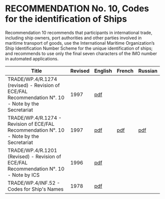 # RECOMMENDATION No. 10, Codes for the identification of Ships

Recommendation 10 recommends that participants in international trade, including ship owners, port authorities and other parties involved in maritime transport of goods, use the International Maritime Organization’s Ship Identification Number Scheme for the unique identification of ships; and recommends to use only the final seven characters of the IMO number in automated applications.


| Title | Revised | English | French | Russian |
| --- | --- | --- | --- | --- |
|TRADE/WP.4/R.1274 (revised) - Revision of ECE/FAL Recommendation N°. 10 - Note by the Secretariat|1997|[pdf](./editions&revisions/rec10_WP4-R1274E_revised.pdf)||| 		
|TRADE/WP.4/R.1274 - Revision of ECE/FAL Recommendation N°. 10 - Note by the Secretariat|1997|[pdf](./editions&revisions/rec10_WP4-R1274E.pdf)|[pdf](./editions&revisions/rec10_WP4-R1274F.pdf)|[pdf](./editions&revisions/rec10_WP4-R1274R.pdf)|
|TRADE/WP.4/R.1201 (Revised) - Revision of ECE/FAL Recommendation N°. 10 - Note by ICS|1996|[pdf](./editions&revisions/rec10-WP4-R1201_revised.pdf)|||		
|TRADE/WP.4/INF.52 - Codes for Ship's Names|1978|[pdf](./editions&revisions/Rec10-WP4-INF-52E.pdf)||| 	